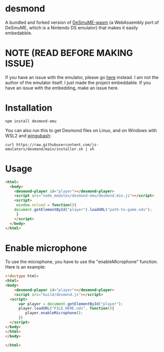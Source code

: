 # desmond
A bundled and forked version of [DeSmuME-wasm](https://github.com/44670/desmume-wasm) (a WebAssembly port of DeSmuME, which is a Nintendo DS emulator) that makes it easily embedabble.

# NOTE (READ BEFORE MAKING ISSUE)
If you have an issue with the emulator, please go [here](https://github.com/44670/desmume-wasm) instead. I am not the author of the emulator itself. I just made the project embeddable. If you have an issue with the embedding, make an issue here.

# Installation
```
npm install desmond-emu
```

You can also run this to get Desmond files on Linux, and on Windows with WSL2 and [wingubash](https://npmjs.com/package/wingubash):
```
curl https://raw.githubusercontent.com/js-emulators/desmond/main/installer.sh | sh
```

# Usage
```html
<html>
  <body>
    <desmond-player id="player"></desmond-player>
    <script src="node_modules/desmond-emu/desmond.min.js"></script>
    <script>
     window.onload = function(){
    document.getElementById("player").loadURL("path-to-game.nds");
     }
    </script>
  </body>
</html>
```
# Enable microphone
To use the microphone, you have to use the "enableMicrophone" function.
Here is an example:
```html
<!doctype html>
<html>
<body>
    <desmond-player id="player"></desmond-player>
    <script src="build/desmond.js"></script>
  <script>
      var player = document.getElementById("player");
      player.loadURL("FILE_HERE.nds", function(){
         player.enableMicrophone();
      })
  </script>
</body>
</html>
</body>

</html>
```
